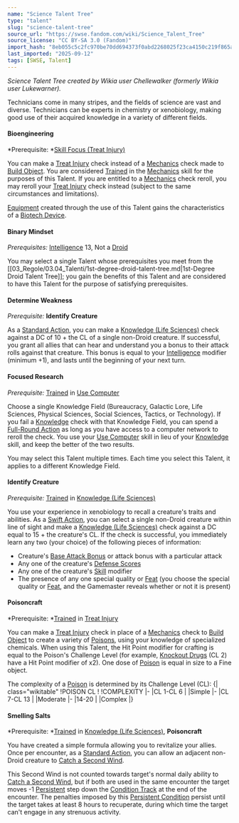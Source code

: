 ```yaml
---
name: "Science Talent Tree"
type: "talent"
slug: "science-talent-tree"
source_url: "https://swse.fandom.com/wiki/Science_Talent_Tree"
source_license: "CC BY-SA 3.0 (Fandom)"
import_hash: "8eb055c5c2fc970be70dd694373f0abd2268025f23ca4150c219f865a38e4a2a"
last_imported: "2025-09-12"
tags: [SWSE, Talent]
---
```

*Science Talent Tree created by Wikia user Chellewalker (formerly Wikia user Lukewarner).*

Technicians come in many stripes, and the fields of science are vast and diverse. Technicians can be experts in chemistry or xenobiology, making good use of their acquired knowledge in a variety of different fields.
#### **Bioengineering**
*Prerequisite: *[Skill Focus (Treat Injury)](https://swse.fandom.com/wiki/Skill_Focus_(Treat_Injury))

You can make a [Treat Injury](https://swse.fandom.com/wiki/Treat_Injury) check instead of a [Mechanics](https://swse.fandom.com/wiki/Mechanics) check made to [Build Object](https://swse.fandom.com/wiki/Build_Object). You are considered [Trained](https://swse.fandom.com/wiki/Trained) in the [Mechanics](https://swse.fandom.com/wiki/Mechanics) skill for the purposes of this Talent. If you are entitled to a [Mechanics](https://swse.fandom.com/wiki/Mechanics) check reroll, you may reroll your [Treat Injury](https://swse.fandom.com/wiki/Treat_Injury) check instead (subject to the same circumstances and limitations).

[Equipment](https://swse.fandom.com/wiki/Equipment) created through the use of this Talent gains the characteristics of a [Biotech Device](https://swse.fandom.com/wiki/Biotech_Device).

#### **Binary Mindset**
*Prerequisites:* [Intelligence](https://swse.fandom.com/wiki/Intelligence) 13, Not a [Droid](https://swse.fandom.com/wiki/Droid)

You may select a single Talent whose prerequisites you meet from the [[03_Regole/03.04_Talenti/1st-degree-droid-talent-tree.md|1st-Degree Droid Talent Tree]]; you gain the benefits of this Talent and are considered to have this Talent for the purpose of satisfying prerequisites.

#### **Determine Weakness**
*Prerequisite:* **Identify Creature**

As a [Standard Action](https://swse.fandom.com/wiki/Standard_Action), you can make a [Knowledge (Life Sciences)](https://swse.fandom.com/wiki/Knowledge_(Life_Sciences)) check against a DC of 10 + the CL of a single non-Droid creature. If successful, you grant all allies that can hear and understand you a bonus to their attack rolls against that creature. This bonus is equal to your [Intelligence](https://swse.fandom.com/wiki/Intelligence) modifier (minimum +1), and lasts until the beginning of your next turn.

#### **Focused Research**
*Prerequisite:* [Trained](https://swse.fandom.com/wiki/Trained) in [Use Computer](https://swse.fandom.com/wiki/Use_Computer)

Choose a single Knowledge Field (Bureaucracy, Galactic Lore, Life Sciences, Physical Sciences, Social Sciences, Tactics, or Technology). If you fail a [Knowledge](https://swse.fandom.com/wiki/Knowledge) check with that Knowledge Field, you can spend a [Full-Round Action](https://swse.fandom.com/wiki/Full-Round_Action) as long as you have access to a computer network to reroll the check. You use your [Use Computer](https://swse.fandom.com/wiki/Use_Computer) skill in lieu of your [Knowledge](https://swse.fandom.com/wiki/Knowledge) skill, and keep the better of the two results.

You may select this Talent multiple times. Each time you select this Talent, it applies to a different Knowledge Field.

#### **Identify Creature**
*Prerequisite:* [Trained](https://swse.fandom.com/wiki/Trained) in [Knowledge (Life Sciences)](https://swse.fandom.com/wiki/Knowledge_(Life_Sciences))

You use your experience in xenobiology to recall a creature's traits and abilities. As a [Swift Action](https://swse.fandom.com/wiki/Swift_Action), you can select a single non-Droid creature within line of sight and make a [Knowledge (Life Sciences)](https://swse.fandom.com/wiki/Knowledge_(Life_Sciences)) check against a DC equal to 15 + the creature's CL. If the check is successful, you immediately learn any two (your choice) of the following pieces of information:

- Creature's [Base Attack Bonus](https://swse.fandom.com/wiki/Base_Attack_Bonus) or attack bonus with a particular attack
- Any one of the creature's [Defense Scores](https://swse.fandom.com/wiki/Defense_Scores)
- Any one of the creature's [Skill](https://swse.fandom.com/wiki/Skill) modifier
- The presence of any one special quality or [Feat](https://swse.fandom.com/wiki/Feat) (you choose the special quality or [Feat](https://swse.fandom.com/wiki/Feat), and the Gamemaster reveals whether or not it is present)

#### **Poisoncraft**
*Prerequisite: *[Trained](https://swse.fandom.com/wiki/Trained) in [Treat Injury](https://swse.fandom.com/wiki/Treat_Injury)

You can make a [Treat Injury](https://swse.fandom.com/wiki/Treat_Injury) check in place of a [Mechanics](https://swse.fandom.com/wiki/Mechanics) check to [Build Object](https://swse.fandom.com/wiki/Build_Object) to create a variety of [Poisons](https://swse.fandom.com/wiki/Poisons), using your knowledge of specialized chemicals. When using this Talent, the Hit Point modifier for crafting is equal to the Poison's Challenge Level (for example, [Knockout Drugs](https://swse.fandom.com/wiki/Knockout_Drugs) (CL 2) have a Hit Point modifier of x2). One dose of [Poison](https://swse.fandom.com/wiki/Poison) is equal in size to a Fine object.

The complexity of a [Poison](https://swse.fandom.com/wiki/Poison) is determined by its Challenge Level (CL):
{| class="wikitable"
!POISON CL
!
!COMPLEXITY
|-
|CL 1-CL 6
|
|Simple
|-
|CL 7-CL 13
|
|Moderate
|-
|14-20
|
|Complex
|}

#### **Smelling Salts**
*Prerequisite: *[Trained](https://swse.fandom.com/wiki/Trained) in [Knowledge (Life Sciences)](https://swse.fandom.com/wiki/Knowledge_(Life_Sciences)), **Poisoncraft**

You have created a simple formula allowing you to revitalize your allies. Once per encounter, as a [Standard Action](https://swse.fandom.com/wiki/Standard_Action), you can allow an adjacent non-Droid creature to [Catch a Second Wind](https://swse.fandom.com/wiki/Catch_a_Second_Wind).

This Second Wind is not counted towards target's normal daily ability to [Catch a Second Wind](https://swse.fandom.com/wiki/Catch_a_Second_Wind), but if both are used in the same encounter the target moves -1 [Persistent](https://swse.fandom.com/wiki/Persistent) step down the [Condition Track](https://swse.fandom.com/wiki/Condition_Track) at the end of the encounter. The penalties imposed by this [Persistent Condition](https://swse.fandom.com/wiki/Persistent_Condition) persist until the target takes at least 8 hours to recuperate, during which time the target can't engage in any strenuous activity.